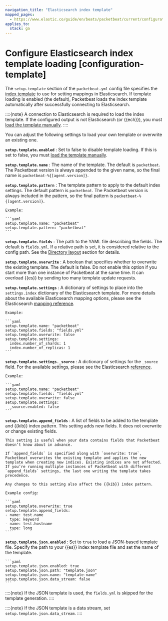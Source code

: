 ```yaml
---
navigation_title: "Elasticsearch index template"
mapped_pages:
  - https://www.elastic.co/guide/en/beats/packetbeat/current/configuration-template.html
applies_to:
  stack: ga
---
```


# Configure Elasticsearch index template loading [configuration-template]


The `setup.template` section of the `packetbeat.yml` config file specifies the [index template](docs-content://manage-data/data-store/templates.md) to use for setting mappings in Elasticsearch. If template loading is enabled (the default), Packetbeat loads the index template automatically after successfully connecting to Elasticsearch.

::::{note}
A connection to Elasticsearch is required to load the index template. If the configured output is not Elasticsearch (or {{ech}}), you must [load the template manually](/reference/packetbeat/packetbeat-template.md#load-template-manually).
::::


You can adjust the following settings to load your own template or overwrite an existing one.

**`setup.template.enabled`**
:   Set to false to disable template loading. If this is set to false, you must [load the template manually](/reference/packetbeat/packetbeat-template.md#load-template-manually).

**`setup.template.name`**
:   The name of the template. The default is `packetbeat`. The Packetbeat version is always appended to the given name, so the final name is `packetbeat-%{[agent.version]}`.

**`setup.template.pattern`**
:   The template pattern to apply to the default index settings. The default pattern is `packetbeat`. The Packetbeat version is always included in the pattern, so the final pattern is `packetbeat-%{[agent.version]}`.

    Example:

    ```yaml
    setup.template.name: "packetbeat"
    setup.template.pattern: "packetbeat"
    ```


**`setup.template.fields`**
:   The path to the YAML file describing the fields. The default is `fields.yml`. If a relative path is set, it is considered relative to the config path. See the [Directory layout](/reference/packetbeat/directory-layout.md) section for details.

**`setup.template.overwrite`**
:   A boolean that specifies whether to overwrite the existing template. The default is false. Do not enable this option if you start more than one instance of Packetbeat at the same time. It can overload {{es}} by sending too many template update requests.

**`setup.template.settings`**
:   A dictionary of settings to place into the `settings.index` dictionary of the Elasticsearch template. For more details about the available Elasticsearch mapping options, please see the Elasticsearch [mapping reference](docs-content://manage-data/data-store/mapping.md).

    Example:

    ```yaml
    setup.template.name: "packetbeat"
    setup.template.fields: "fields.yml"
    setup.template.overwrite: false
    setup.template.settings:
      index.number_of_shards: 1
      index.number_of_replicas: 1
    ```


**`setup.template.settings._source`**
:   A dictionary of settings for the `_source` field. For the available settings, please see the Elasticsearch [reference](elasticsearch://reference/elasticsearch/mapping-reference/mapping-source-field.md).

    Example:

    ```yaml
    setup.template.name: "packetbeat"
    setup.template.fields: "fields.yml"
    setup.template.overwrite: false
    setup.template.settings:
      _source.enabled: false
    ```


**`setup.template.append_fields`**
:   A list of fields to be added to the template and {{kib}} index pattern. This setting adds new fields. It does not overwrite or change existing fields.

    This setting is useful when your data contains fields that Packetbeat doesn’t know about in advance.

    If `append_fields` is specified along with `overwrite: true`, Packetbeat overwrites the existing template and applies the new template when creating new indices. Existing indices are not affected. If you’re running multiple instances of Packetbeat with different `append_fields` settings, the last one writing the template takes precedence.

    Any changes to this setting also affect the {{kib}} index pattern.

    Example config:

    ```yaml
    setup.template.overwrite: true
    setup.template.append_fields:
    - name: test.name
      type: keyword
    - name: test.hostname
      type: long
    ```


**`setup.template.json.enabled`**
:   Set to `true` to load a JSON-based template file. Specify the path to your {{es}} index template file and set the name of the template.

    ```yaml
    setup.template.json.enabled: true
    setup.template.json.path: "template.json"
    setup.template.json.name: "template-name"
    setup.template.json.data_stream: false
    ```


::::{note}
If the JSON template is used, the `fields.yml` is skipped for the template generation.
::::


::::{note}
If the JSON template is a data stream, set `setup.template.json.data_stream`.
::::


